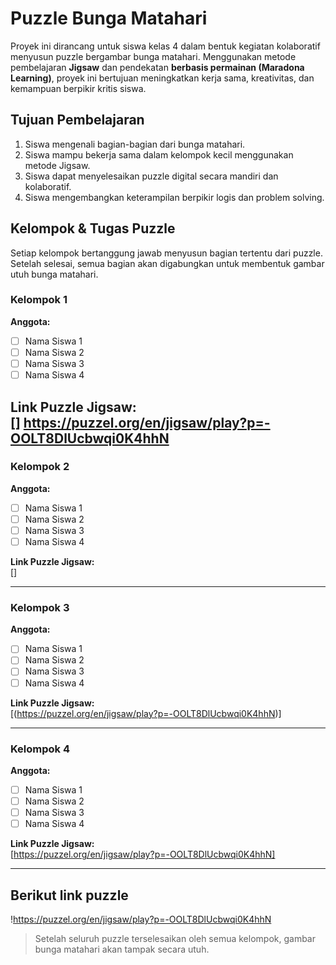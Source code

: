 # Puzzle Bunga Matahari

Proyek ini dirancang untuk siswa kelas 4 dalam bentuk kegiatan kolaboratif menyusun puzzle bergambar bunga matahari. Menggunakan metode pembelajaran **Jigsaw** dan pendekatan **berbasis permainan (Maradona Learning)**, proyek ini bertujuan meningkatkan kerja sama, kreativitas, dan kemampuan berpikir kritis siswa.

## Tujuan Pembelajaran

1. Siswa mengenali bagian-bagian dari bunga matahari.
2. Siswa mampu bekerja sama dalam kelompok kecil menggunakan metode Jigsaw.
3. Siswa dapat menyelesaikan puzzle digital secara mandiri dan kolaboratif.
4. Siswa mengembangkan keterampilan berpikir logis dan problem solving.

## Kelompok & Tugas Puzzle

Setiap kelompok bertanggung jawab menyusun bagian tertentu dari puzzle. Setelah selesai, semua bagian akan digabungkan untuk membentuk gambar utuh bunga matahari.

### Kelompok 1
**Anggota:**
- [ ] Nama Siswa 1
- [ ] Nama Siswa 2
- [ ] Nama Siswa 3
- [ ] Nama Siswa 4

**Link Puzzle Jigsaw:**  
[]
https://puzzel.org/en/jigsaw/play?p=-OOLT8DlUcbwqi0K4hhN
---

### Kelompok 2
**Anggota:**
- [ ] Nama Siswa 1
- [ ] Nama Siswa 2
- [ ] Nama Siswa 3
- [ ] Nama Siswa 4

**Link Puzzle Jigsaw:**  
[]

---

### Kelompok 3
**Anggota:**
- [ ] Nama Siswa 1
- [ ] Nama Siswa 2
- [ ] Nama Siswa 3
- [ ] Nama Siswa 4

**Link Puzzle Jigsaw:**  
[(https://puzzel.org/en/jigsaw/play?p=-OOLT8DlUcbwqi0K4hhN)]

---

### Kelompok 4
**Anggota:**
- [ ] Nama Siswa 1
- [ ] Nama Siswa 2
- [ ] Nama Siswa 3
- [ ] Nama Siswa 4

**Link Puzzle Jigsaw:**  
[https://puzzel.org/en/jigsaw/play?p=-OOLT8DlUcbwqi0K4hhN]

---

## Berikut link puzzle

!https://puzzel.org/en/jigsaw/play?p=-OOLT8DlUcbwqi0K4hhN

> Setelah seluruh puzzle terselesaikan oleh semua kelompok, gambar bunga matahari akan tampak secara utuh.
